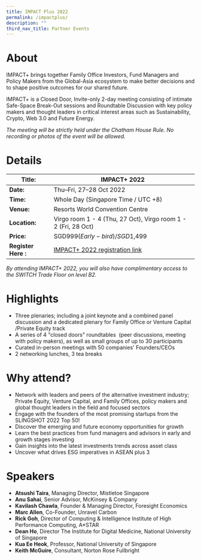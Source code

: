 ```yaml
---
title: IMPACT Plus 2022
permalink: /impactplus/
description: ""
third_nav_title: Partner Events
---
```

# About
IMPACT+ brings together Family Office Investors, Fund Managers and Policy Makers from the Global-Asia ecosystem to make better decisions and to shape positive outcomes for our shared future.

IMPACT+ is a Closed Door, Invite-only 2-day meeting consisting of intimate Safe-Space Break-Out sessions and Roundtable Discussion with key policy makers and thought leaders in critical interest areas such as Sustainability, Crypto, Web 3.0 and Future Energy.

*The meeting will be strictly held under the Chatham House Rule. No recording or photos of the event will be allowed.*

# Details

| **Title:** | IMPACT+ 2022 |
| -------- | -------- |
|**Date:** | Thu–Fri, 27–28 Oct 2022 |
| **Time:**    | Whole Day (Singapore Time / UTC +8) |
|**Venue:** | Resorts World Convention Centre |
|**Location:** | Virgo room 1 - 4 (Thu, 27 Oct), Virgo room 1 - 2 (Fri, 28 Oct) |
|**Price:** | SGD$999 (Early-bird) / SGD$1,499 |
|**Register Here :** | [IMPACT+ 2022 registration link](https://web.micepad.co/switch-impactplus/registration) |

*By attending IMPACT+ 2022, you will also have complimentary access to the SWITCH Trade Floor on level B2.*

# Highlights
* Three plenaries; including a joint keynote and a combined panel discussion and a dedicated plenary for Family Office or Venture Capital /Private Equity track
* A series of 4 "closed doors" roundtables  (peer discussions, meeting with policy makers), as well as small groups of up to 30 participants
* Curated in-person meetings with 50 companies' Founders/CEOs
* 2 networking lunches, 3 tea breaks


# Why attend?
* Network with leaders and peers of the alternative investment industry; Private Equity, Venture Capital, and Family Offices, policy makers and global thought leaders in the field and focused sectors
* Engage with the founders of the most promising startups from the SLINGSHOT 2022 Top 50!
* Discover the emerging and future economy opportunities for growth
* Learn the best practices from fund managers and advisors in early and growth stages investing
* Gain insights into the latest investments trends across asset class
* Uncover what drives ESG imperatives in ASEAN plus 3

# Speakers
* **Atsushi Taira**, Managing Director, Mistletoe Singapore 
* **Anu Sahai**, Senior Advisor, McKinsey & Company 
* **Kavilash Chawla**, Founder & Managing Director, Foresight Economics
* **Marc Allen**, Co-Founder, Unravel Carbon
* **Rick Goh**, Director of Computing & Intelligence Institute of High Performance Computing, A*STAR
* **Dean Ho**, Director The Institute for Digital Medicine, National University of Singapore 
* **Kua Ee Heok**, Professor, National University of Singapore 
* **Keith McGuire**, Consultant, Norton Rose Fullbright